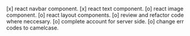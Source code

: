 [x] react navbar component.
[x] react text component.
[o] react image component.
[o] react layout components.
[o] review and refactor code where neccesary.
[o] complete account for server side.
[o] change err codes to camelcase.